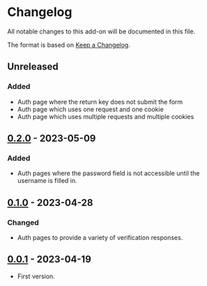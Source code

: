 # Changelog
All notable changes to this add-on will be documented in this file.

The format is based on [Keep a Changelog](https://keepachangelog.com/en/1.0.0/).

## Unreleased

### Added
- Auth page where the return key does not submit the form
- Auth page which uses one request and one cookie
- Auth page which uses multiple requests and multiple cookies

## [0.2.0] - 2023-05-09

### Added
- Auth pages where the password field is not accessible until the username is filled in.

## [0.1.0] - 2023-04-28

### Changed
- Auth pages to provide a variety of verification responses.

## [0.0.1] - 2023-04-19

- First version.

[0.2.0]: https://github.com/zaproxy/zap-extensions/releases/dev-v0.2.0
[0.1.0]: https://github.com/zaproxy/zap-extensions/releases/dev-v0.1.0
[0.0.1]: https://github.com/zaproxy/zap-extensions/releases/dev-v0.0.1
